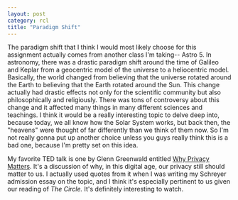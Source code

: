 ```yaml
---
layout: post
category: rcl
title: "Paradigm Shift"
---
```

The paradigm shift that I think I would most likely choose for this assignment actually comes from another class I'm taking-- Astro 5. In astronomy, there was a drastic paradigm shift around the time of Galileo and Keplar from a geocentric model of the universe to a heliocentric model. Basically, the world changed from believing that the universe rotated around the Earth to believing that the Earth rotated around the Sun. This change actually had drastic effects not only for the scientific community but also philosophically and religiously. There was tons of controversy about this change and it affected many things in many different sciences and teachings. I think it would be a really interesting topic to delve deep into, because today, we all know how the Solar System works, but back then, the "heavens" were thought of far differently than we think of them now. So I'm not really gonna put up another choice unless you guys really think this is a bad one, because I'm pretty set on this idea. 

My favorite TED talk is one by Glenn Greenwald entitled [Why Privacy Matters](https://www.ted.com/talks/glenn_greenwald_why_privacy_matters). It's a discussion of why, in this digital age, our privacy still should matter to us. I actually used quotes from it when I was writing my Schreyer admission essay on the topic, and I think it's especially pertinent to us given our reading of *The Circle.* It's definitely interesting to watch.